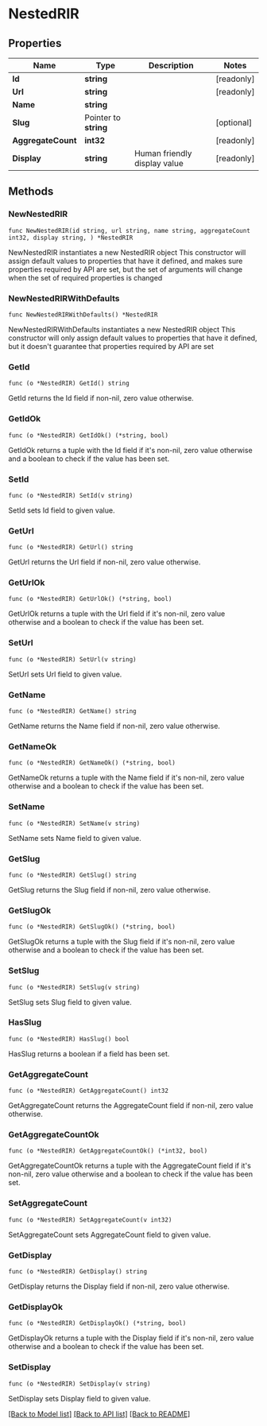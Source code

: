 # NestedRIR

## Properties

Name | Type | Description | Notes
------------ | ------------- | ------------- | -------------
**Id** | **string** |  | [readonly] 
**Url** | **string** |  | [readonly] 
**Name** | **string** |  | 
**Slug** | Pointer to **string** |  | [optional] 
**AggregateCount** | **int32** |  | [readonly] 
**Display** | **string** | Human friendly display value | [readonly] 

## Methods

### NewNestedRIR

`func NewNestedRIR(id string, url string, name string, aggregateCount int32, display string, ) *NestedRIR`

NewNestedRIR instantiates a new NestedRIR object
This constructor will assign default values to properties that have it defined,
and makes sure properties required by API are set, but the set of arguments
will change when the set of required properties is changed

### NewNestedRIRWithDefaults

`func NewNestedRIRWithDefaults() *NestedRIR`

NewNestedRIRWithDefaults instantiates a new NestedRIR object
This constructor will only assign default values to properties that have it defined,
but it doesn't guarantee that properties required by API are set

### GetId

`func (o *NestedRIR) GetId() string`

GetId returns the Id field if non-nil, zero value otherwise.

### GetIdOk

`func (o *NestedRIR) GetIdOk() (*string, bool)`

GetIdOk returns a tuple with the Id field if it's non-nil, zero value otherwise
and a boolean to check if the value has been set.

### SetId

`func (o *NestedRIR) SetId(v string)`

SetId sets Id field to given value.


### GetUrl

`func (o *NestedRIR) GetUrl() string`

GetUrl returns the Url field if non-nil, zero value otherwise.

### GetUrlOk

`func (o *NestedRIR) GetUrlOk() (*string, bool)`

GetUrlOk returns a tuple with the Url field if it's non-nil, zero value otherwise
and a boolean to check if the value has been set.

### SetUrl

`func (o *NestedRIR) SetUrl(v string)`

SetUrl sets Url field to given value.


### GetName

`func (o *NestedRIR) GetName() string`

GetName returns the Name field if non-nil, zero value otherwise.

### GetNameOk

`func (o *NestedRIR) GetNameOk() (*string, bool)`

GetNameOk returns a tuple with the Name field if it's non-nil, zero value otherwise
and a boolean to check if the value has been set.

### SetName

`func (o *NestedRIR) SetName(v string)`

SetName sets Name field to given value.


### GetSlug

`func (o *NestedRIR) GetSlug() string`

GetSlug returns the Slug field if non-nil, zero value otherwise.

### GetSlugOk

`func (o *NestedRIR) GetSlugOk() (*string, bool)`

GetSlugOk returns a tuple with the Slug field if it's non-nil, zero value otherwise
and a boolean to check if the value has been set.

### SetSlug

`func (o *NestedRIR) SetSlug(v string)`

SetSlug sets Slug field to given value.

### HasSlug

`func (o *NestedRIR) HasSlug() bool`

HasSlug returns a boolean if a field has been set.

### GetAggregateCount

`func (o *NestedRIR) GetAggregateCount() int32`

GetAggregateCount returns the AggregateCount field if non-nil, zero value otherwise.

### GetAggregateCountOk

`func (o *NestedRIR) GetAggregateCountOk() (*int32, bool)`

GetAggregateCountOk returns a tuple with the AggregateCount field if it's non-nil, zero value otherwise
and a boolean to check if the value has been set.

### SetAggregateCount

`func (o *NestedRIR) SetAggregateCount(v int32)`

SetAggregateCount sets AggregateCount field to given value.


### GetDisplay

`func (o *NestedRIR) GetDisplay() string`

GetDisplay returns the Display field if non-nil, zero value otherwise.

### GetDisplayOk

`func (o *NestedRIR) GetDisplayOk() (*string, bool)`

GetDisplayOk returns a tuple with the Display field if it's non-nil, zero value otherwise
and a boolean to check if the value has been set.

### SetDisplay

`func (o *NestedRIR) SetDisplay(v string)`

SetDisplay sets Display field to given value.



[[Back to Model list]](../README.md#documentation-for-models) [[Back to API list]](../README.md#documentation-for-api-endpoints) [[Back to README]](../README.md)


